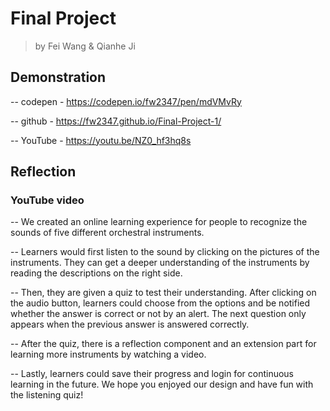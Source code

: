 # Final Project
> by Fei Wang & Qianhe Ji

## Demonstration
-- codepen - https://codepen.io/fw2347/pen/mdVMvRy

-- github - https://fw2347.github.io/Final-Project-1/

-- YouTube - https://youtu.be/NZ0_hf3hq8s

## Reflection
### YouTube video

-- We created an online learning experience for people to recognize the sounds of five different orchestral instruments. 

-- Learners would first listen to the sound by clicking on the pictures of the instruments. They can get a deeper understanding of the instruments by reading the descriptions on the right side. 

-- Then, they are given a quiz to test their understanding. After clicking on the audio button, learners could choose from the options and be notified whether the answer is correct or not by an alert. The next question only appears when the previous answer is answered correctly. 

-- After the quiz, there is a reflection component and an extension part for learning more instruments by watching a video.

-- Lastly, learners could save their progress and login for continuous learning in the future. 
We hope you enjoyed our design and have fun with the listening quiz! 

